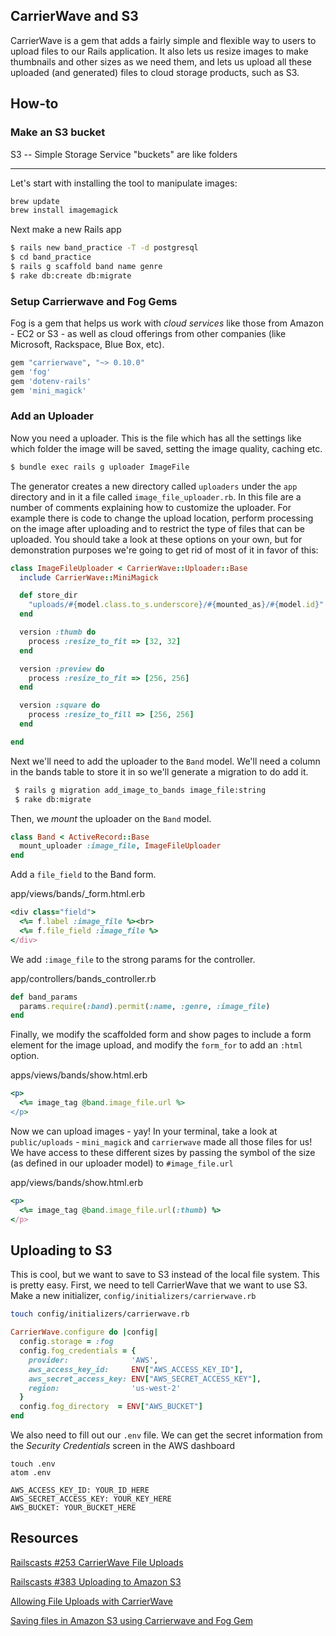 CarrierWave and S3
------------------
CarrierWave is a gem that adds a fairly simple and flexible way to users to upload files to our Rails application. It also lets us resize images to make thumbnails and other sizes as we need them, and lets us upload all these uploaded (and generated) files to cloud storage products, such as S3.

## How-to
### Make an S3 bucket

S3 -- Simple Storage Service "buckets" are like folders

---------


Let's start with installing the tool to manipulate images:


```sh
brew update
brew install imagemagick
```

Next make a new Rails app

```bash
$ rails new band_practice -T -d postgresql
$ cd band_practice
$ rails g scaffold band name genre
$ rake db:create db:migrate
```

### Setup Carrierwave and Fog Gems

Fog is a gem that helps us work with *cloud services* like those from Amazon - EC2 or S3 - as well as cloud offerings from other companies (like Microsoft, Rackspace, Blue Box, etc).

```ruby
gem "carrierwave", "~> 0.10.0"
gem 'fog'
gem 'dotenv-rails'
gem 'mini_magick'
```

### Add an Uploader
Now you need a uploader. This is the file which has all the settings like which folder the image will be saved, setting the image quality, caching etc.

```bash
$ bundle exec rails g uploader ImageFile
```

The generator creates a new directory called `uploaders` under the `app` directory and in it a file called `image_file_uploader.rb`. In this file are a number of comments explaining how to customize the uploader. For example there is code to change the upload location, perform processing on the image after uploading and to restrict the type of files that can be uploaded. You should take a look at these options on your own, but for demonstration purposes we're going to get rid of most of it in favor of this:

```ruby
class ImageFileUploader < CarrierWave::Uploader::Base
  include CarrierWave::MiniMagick

  def store_dir
    "uploads/#{model.class.to_s.underscore}/#{mounted_as}/#{model.id}"
  end

  version :thumb do
    process :resize_to_fit => [32, 32]
  end

  version :preview do
    process :resize_to_fit => [256, 256]
  end

  version :square do
    process :resize_to_fill => [256, 256]
  end

end
```

Next we'll need to add the uploader to the `Band` model. We'll need a column in the bands table to store it in so we'll generate a migration to do add it.

```bash
 $ rails g migration add_image_to_bands image_file:string
 $ rake db:migrate
```

Then, we *mount* the uploader on the `Band` model.

```ruby
class Band < ActiveRecord::Base
  mount_uploader :image_file, ImageFileUploader
end
```

Add a `file_field` to the Band form.

app/views/bands/_form.html.erb
```ruby
<div class="field">
  <%= f.label :image_file %><br>
  <%= f.file_field :image_file %>
</div>
```


We add `:image_file` to the strong params for the controller.

app/controllers/bands_controller.rb
```ruby
def band_params
  params.require(:band).permit(:name, :genre, :image_file)
end
```

Finally, we modify the scaffolded form and show pages to include a form element for the image upload, and modify the `form_for` to add an `:html` option.

apps/views/bands/show.html.erb
```ruby
<p>
  <%= image_tag @band.image_file.url %>
</p>
```

Now we can upload images - yay! In your terminal, take a look at `public/uploads` - `mini_magick` and `carrierwave` made all those files for us! We have access to these different sizes by passing the symbol of the size (as defined in our uploader model) to `#image_file.url`

app/views/bands/show.html.erb
```ruby
<p>
  <%= image_tag @band.image_file.url(:thumb) %>
</p>
```


## Uploading to S3

This is cool, but we want to save to S3 instead of the local file system. This is pretty easy. First, we need to tell CarrierWave that we want to use S3. Make a new initializer, `config/initializers/carrierwave.rb`

```sh
touch config/initializers/carrierwave.rb
```

```ruby
CarrierWave.configure do |config|
  config.storage = :fog
  config.fog_credentials = {
    provider:              'AWS',     
    aws_access_key_id:     ENV["AWS_ACCESS_KEY_ID"],
    aws_secret_access_key: ENV["AWS_SECRET_ACCESS_KEY"],
    region:                'us-west-2'
  }
  config.fog_directory  = ENV["AWS_BUCKET"]
end
```

We also need to fill out our `.env` file. We can get the secret information from the *Security Credentials* screen in the AWS dashboard

```
touch .env
atom .env
```

```
AWS_ACCESS_KEY_ID: YOUR_ID_HERE
AWS_SECRET_ACCESS_KEY: YOUR_KEY_HERE
AWS_BUCKET: YOUR_BUCKET_HERE
```


## Resources

[Railscasts #253 CarrierWave File Uploads](http://railscasts.com/episodes/253-carrierwave-file-uploads?view=asciicast)

[Railscasts #383 Uploading to Amazon S3](http://railscasts.com/episodes/383-uploading-to-amazon-s3?view=asciicast)

[Allowing File Uploads with CarrierWave](http://richonrails.com/articles/allowing-file-uploads-with-carrierwave)

[Saving files in Amazon S3 using Carrierwave and Fog Gem](http://www.javahabit.com/2012/06/03/saving-files-in-amazon-s3-using-carrierwave-and-fog-gem/)
